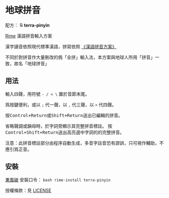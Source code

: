 # 地球拼音

配方： ℞ **terra-pinyin**

[Rime](https://rime.im) 漢語拼音輸入方案

漢字讀音依照現代標準漢語，拼寫依照 [《漢語拼音方案》](https://zh.wikisource.org/wiki/%E6%B1%89%E8%AF%AD%E6%8B%BC%E9%9F%B3%E6%96%B9%E6%A1%88)

不同於對拼音作大量刪改的僞「全拼」輸入法，本方案與地球人所用「拼音」一致，故名「地球拼音」

## 用法

輸入四聲，用符號 `- / < \` 置於音節末尾。

爲按鍵便利，或以 `;` 代一聲，以 `,` 代三聲，以 `>` 代四聲。

按<kbd>Control+Return</kbd>或<kbd>Shift+Return</kbd>送出已編輯的拼音。

省略聲調或韻母時，於字詞旁顯示其完整拼音標註。
按<kbd>Control+Shift+Return</kbd>送出高亮選中字詞的的完整拼音。

注意：此拼音標註部分由程序自動生成，多音字註音恐有謬誤，只可視作輔助，不應引爲正音。

## 安裝

[東風破](https://github.com/rime/plum) 安裝口令： `bash rime-install terra-pinyin`

授權條款：見 [LICENSE](LICENSE)

